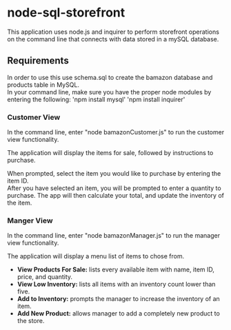 # node-sql-storefront

This application uses node.js and inquirer to perform storefront operations on the command line that connects with data stored in a mySQL database. 

## Requirements
In order to use this use schema.sql to create the bamazon database and products table in MySQL.  
In your command line, make sure you have the proper node modules by entering the following:
'npm install mysql'
'npm install inquirer'


### Customer View

In the command line, enter "node bamazonCustomer.js" to run the customer view functionality.

The application will display the items for sale, followed by instructions to purchase.

When prompted, select the item you would like to purchase by entering the item ID.  
After you have selected an item, you will be prompted to enter a quantity to purchase.
The app will then calculate your total, and update the inventory of the item.

### Manger View

In the command line, enter "node bamazonManager.js" to run the manager view functionality.

The application will display a menu list of items to chose from.

* __View Products For Sale:__  lists every available item with name, item ID, price, and quantity.
* __View Low Inventory:__  lists all items with an inventory count lower than five.
* __Add to Inventory:__  prompts the manager to increase the inventory of an item.
* __Add New Product:__  allows manager to add a completely new product to the store.


